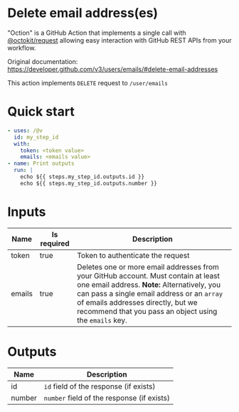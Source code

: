 # Delete email address(es)

"Oction" is a GitHub Action that implements a single call with 
[@octokit/request](https://www.npmjs.com/package/@octokit/request)
allowing easy interaction with GitHub REST APIs from your workflow.

Original documentation: https://developer.github.com/v3/users/emails/#delete-email-addresses

This action implements `DELETE` request to `/user/emails`


# Quick start

```yaml
- uses: /@v
  id: my_step_id
  with:
    token: <token value>
    emails: <emails value>
- name: Print outputs
  run: |
    echo ${{ steps.my_step_id.outputs.id }}
    echo ${{ steps.my_step_id.outputs.number }}
```


# Inputs

| Name | Is required | Description |
|---|---|---|
|token|true|Token to authenticate the request
|emails|true|Deletes one or more email addresses from your GitHub account. Must contain at least one email address. **Note:** Alternatively, you can pass a single email address or an `array` of emails addresses directly, but we recommend that you pass an object using the `emails` key.

# Outputs

| Name | Description |
|---|---|
|id|`id` field of the response (if exists)|
|number|`number` field of the response (if exists)|

